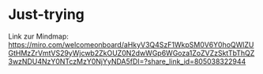 # Just-trying

Link zur Mindmap:
https://miro.com/welcomeonboard/aHkyV3Q4SzF1WkpSM0V6Y0hoQWlZUGtHMzZrVmtVS29yWjcwb2ZkOUZ0N2dwWGp6WGoza1ZoZVZzSktTbThQZ3wzNDU4NzY0NTczMzY0NjYyNDA5fDI=?share_link_id=805038322944
